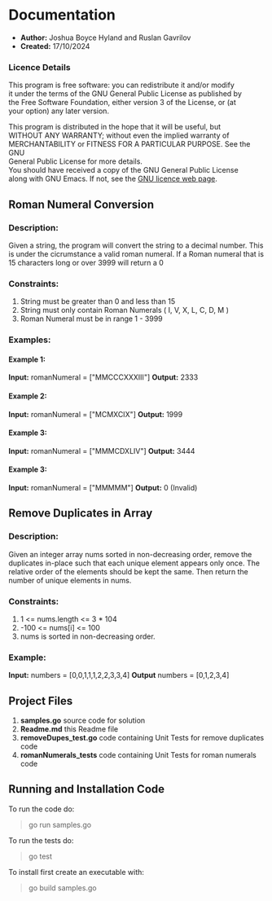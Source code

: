 # Documentation
* **Author:** Joshua Boyce Hyland and Ruslan Gavrilov
* **Created:** 17/10/2024


### Licence Details
This program is free software: you can redistribute it and/or modify  
it under the terms of the GNU General Public License as published by  
the Free Software Foundation, either version 3 of the License, or (at  
your option) any later version.
 
This program is distributed in the hope that it will be useful, but  
WITHOUT ANY WARRANTY; without even the implied warranty of  
MERCHANTABILITY or FITNESS FOR A PARTICULAR PURPOSE.  See the GNU  
General Public License for more details.  
You should have received a copy of the GNU General Public License  
along with GNU Emacs.  If not, see the [GNU licence web page](http://www.gnu.org/licenses/).  

##  Roman Numeral Conversion

### Description:
Given a string, the program will convert the string to a decimal number. This is under the cicrumstance  a valid roman numeral.
If a Roman numeral that is 15 characters long or over 3999 will return a 0

### Constraints:
1. String must be greater than 0 and less than 15
2. String must only contain Roman Numerals ( I, V, X, L, C, D, M )
4. Roman Numeral must be in range 1 - 3999

### Examples: 

#### Example 1:
 **Input:** romanNumeral = ["MMCCCXXXIII"] 
 **Output:** 2333 
 
####  Example 2:
 **Input:** romanNumeral = ["MCMXCIX"] 
 **Output:** 1999
 
#### Example 3:
 **Input:** romanNumeral = ["MMMCDXLIV"]
 **Output:** 3444

#### Example 3:
 **Input:** romanNumeral = ["MMMMM"]
 **Output:** 0 (Invalid)

## Remove Duplicates in Array

### Description:
Given an integer array nums sorted in non-decreasing order, remove the duplicates in-place such that each unique element appears only once. The relative order of the elements should be kept the same. Then return the number of unique elements in nums.

### Constraints:
1. 1 <= nums.length <= 3 * 104
2. -100 <= nums[i] <= 100
3. nums is sorted in non-decreasing order.

### Example:

**Input:**  numbers = [0,0,1,1,1,2,2,3,3,4]
**Output** numbers = [0,1,2,3,4] 

## Project Files
1. **samples.go** source code for solution
2. **Readme.md** this Readme file
3. **removeDupes_test.go** code containing Unit Tests for remove duplicates code
4. **romanNumerals_tests** code containing Unit Tests for roman numerals code

## Running and Installation Code
To run the code do:
> go run samples.go

To run the tests do:
> go test 

To install first create an executable with:
> go build samples.go